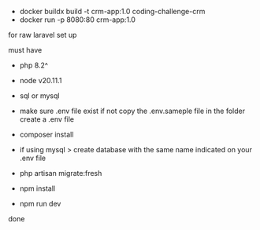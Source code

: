 - docker buildx build -t crm-app:1.0 coding-challenge-crm
- docker run -p 8080:80 crm-app:1.0


for raw laravel set up

must have 
- php 8.2^
- node v20.11.1
- sql or mysql

- make sure .env file exist if not copy the .env.sameple file in the folder create a .env file
- composer install
- if using mysql > create database with the same name indicated on your .env file
- php artisan migrate:fresh
- npm install 
- npm run dev

done


